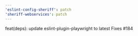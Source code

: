 ```yaml
---
'eslint-config-sheriff': patch
'sheriff-webservices': patch
---
```


feat(deps): update eslint-plugin-playwright to latest
Fixes #184
